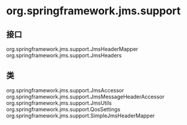 # org.springframework.jms.support

## 接口

org.springframework.jms.support.JmsHeaderMapper
org.springframework.jms.support.JmsHeaders

## 类

org.springframework.jms.support.JmsAccessor
org.springframework.jms.support.JmsMessageHeaderAccessor
org.springframework.jms.support.JmsUtils
org.springframework.jms.support.QosSettings
org.springframework.jms.support.SimpleJmsHeaderMapper




